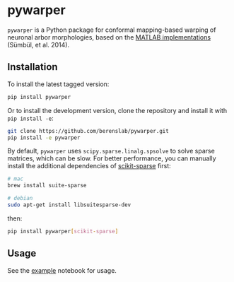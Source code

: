 # pywarper

`pywarper` is a Python package for conformal mapping-based warping of neuronal arbor morphologies, based on the [MATLAB implementations](https://github.com/uygarsumbul/rgc) (Sümbül, et al. 2014). 

## Installation

To install the latest tagged version:

```bash
pip install pywarper
```

Or to install the development version, clone the repository and install it with `pip install -e`:

```bash
git clone https://github.com/berenslab/pywarper.git
pip install -e pywarper
```

By default, `pywarper` uses `scipy.sparse.linalg.spsolve` to solve sparse matrices, which can be slow. For better performance, you can manually install the additional dependencies of [scikit-sparse](https://github.com/scikit-sparse/scikit-sparse) first:

```bash
# mac
brew install suite-sparse

# debian
sudo apt-get install libsuitesparse-dev
```

then:

```bash
pip install pywarper[scikit-sparse]
```

## Usage

See the [example](https://github.com/berenslab/pywarper/blob/main/notebooks/example.ipynb) notebook for usage. 